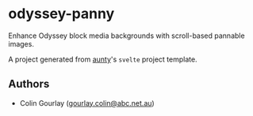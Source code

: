 # odyssey-panny

Enhance Odyssey block media backgrounds with scroll-based pannable images.

A project generated from [aunty](https://github.com/abcnews/aunty)'s `svelte` project template.

## Authors

- Colin Gourlay ([gourlay.colin@abc.net.au](mailto:gourlay.colin@abc.net.au))
